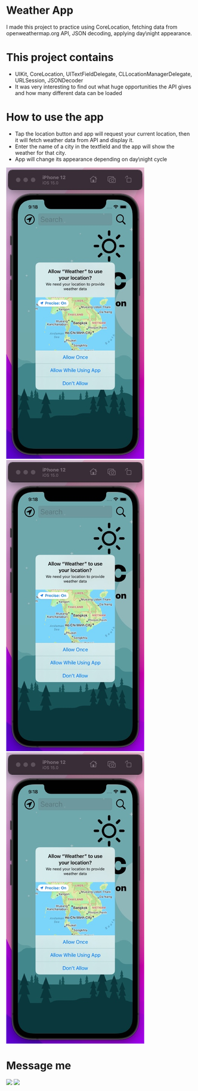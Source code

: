 # Weather App
I made this project to practice using CoreLocation, fetching data from openweathermap.org API, JSON decoding, applying day\night appearance.

# This project contains

* UIKit, CoreLocation, UITextFieldDelegate, CLLocationManagerDelegate, URLSession, JSONDecoder
* It was very interesting to find out what huge opportunities the API gives and how many different data can be loaded

# How to use the app

* Tap the location button and app will request your current location, then it will fetch weather data from API and display it.
* Enter the name of a city in the textfield and the app will show the weather for that city.
* App will change its appearance depending on day\night cycle

![Weather App](https://github.com/NickSagan/Weather/blob/b64ac0306f9411f37a2573540e2cff722763a2ec/1.jpg?raw=true)
![Weather App](https://github.com/NickSagan/Weather/blob/b64ac0306f9411f37a2573540e2cff722763a2ec/1.jpg?raw=true)
![Weather App](https://github.com/NickSagan/Weather/blob/b64ac0306f9411f37a2573540e2cff722763a2ec/1.jpg?raw=true)

# Message me
[![](https://upload.wikimedia.org/wikipedia/commons/thumb/8/82/Telegram_logo.svg/64px-Telegram_logo.svg.png)](https://t.me/NickSagan)
[![](https://upload.wikimedia.org/wikipedia/commons/thumb/c/ca/LinkedIn_logo_initials.png/64px-LinkedIn_logo_initials.png)](https://www.linkedin.com/in/nicksagan/)
